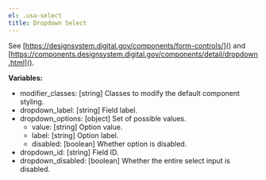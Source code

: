 ```yaml
---
el: .usa-select
title: Dropdown Select
---
```

See [https://designsystem.digital.gov/components/form-controls/]() and
[https://components.designsystem.digital.gov/components/detail/dropdown.html]().

__Variables:__
* modifier_classes: [string] Classes to modify the default component styling.
* dropdown_label: [string] Field label.
* dropdown_options: [object] Set of possible values.
  * value: [string] Option value.
  * label: [string] Option label.
  * disabled: [boolean] Whether option is disabled.
* dropdown_id: [string] Field ID.
* dropdown_disabled: [boolean] Whether the entire select input is disabled.

